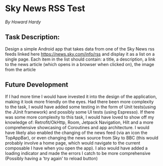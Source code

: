 # Sky News RSS Test
*By Howard Hardy*

## Task Description:

Design a simple Android app that takes data from one of the Sky News rss feeds linked here
https://news.sky.com/info/rss and display it as a list on a single page. Each item in the
list should contain: a title, a description, a link to the news article (which opens in a browser
when clicked on), the image from the article

## Future Development

If I had more time I would have invested it into the design of the application, making it look more
friendly on the eyes. Had there been more complexity to the task, I would have added some testing in
the form of Unit tests(using the JUnit framework) and possibly some UI tests (using Espresso). If there
was some more complexity to this task, I would have loved to show off my knowledge of: Retrofit/OkHttp,
Room, Jetpack Navigation, Hilt and a more comprehensive showcasing of Coroutines and app architecture.
I would have likely also enabled the changing of the news feed (via an icon the TopAppBar), or even 
changing the news source from Sky to BBC (this would probably involve a home page, which would navigate
to the current composable I have when you open the app). I also would have added a loading indicator and
made the errors I catch to be more comprehensive (Possibly having a 'try again' to reload button)
